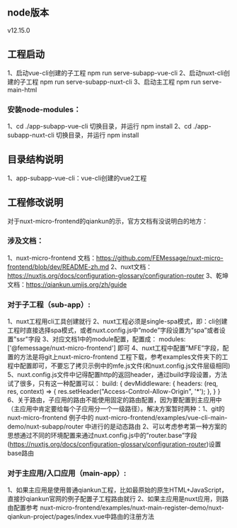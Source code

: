 ## node版本
v12.15.0


## 工程启动
1、启动vue-cli创建的子工程 npm run serve-subapp-vue-cli
2、启动nuxt-cli创建的子工程 npm run serve-subapp-nuxt-cli
3、启动主工程 npm run serve-main-html

### 安装node-modules：
1、cd ./app-subapp-vue-cli 切换目录，并运行 npm install
2、cd ./app-subapp-nuxt-cli 切换目录，并运行 npm install

## 目录结构说明
1、app-subapp-vue-cli：vue-cli创建的vue2工程

## 工程修改说明

对于nuxt-micro-frontend的qiankun的示，官方文档有没说明白的地方：

### 涉及文档：
1、nuxt-micro-frontend 文档：https://github.com/FEMessage/nuxt-micro-frontend/blob/dev/README-zh.md
2、nuxt文档：https://nuxtjs.org/docs/configuration-glossary/configuration-router
3、乾坤文档：https://qiankun.umijs.org/zh/guide

### 对于子工程（sub-app）:
1、nuxt工程用cli工具创建就行
2、nuxt工程必须是single-spa模式，即：cli创建工程时直接选择spa模式，或者nuxt.config.js中”mode”字段设置为“spa”或者设置"ssr"字段
3、对应文档1中的module配置，配置成：  modules: ['@femessage/nuxt-micro-frontend']   即可
4、nuxt工程中配置”MFE”字段，配置的方法是将git上nuxt-micro-frontend 工程下载，参考examples文件夹下的工程中配置即可，不要忘了拷贝示例中的mfe.js文件(和nuxt.config.js文件层级相同)
5、nuxt.config.js文件中记得配置http的返回header，通过build字段设置，方法试了很多，只有这一种配置可以：
build: {
    devMiddleware: {
      headers: (req, res, context) => {
        res.setHeader("Access-Control-Allow-Origin", '*');
      },
    }
  }
6、关于路由，子应用的路由不能使用固定的路由配置，因为要配置到主应用中（主应用中肯定要给每个子应用分一个一级路径）。解决方案暂时两种：1、git的nuxt-micro-frontend 例子中的 nuxt-micro-frontend/examples/vue-cli-main-demo/nuxt-subapp/router 中进行的是动态路由 2、可以考虑参考第一种方案的思想通过不同的环境配置来通过nuxt.config.js中的”router.base”字段(https://nuxtjs.org/docs/configuration-glossary/configuration-router)设置base路由


### 对于主应用/入口应用（main-app）:
1、如果主应用是使用普通qiankun工程，比如最原始的原生HTML+JavaScript，直接抄qiankun官网的例子配置子工程路由就行
2、如果主应用是nuxt应用，则路由配置参考 nuxt-micro-frontend/examples/nuxt-main-register-demo/nuxt-qiankun-project/pages/index.vue中路由的注册方法